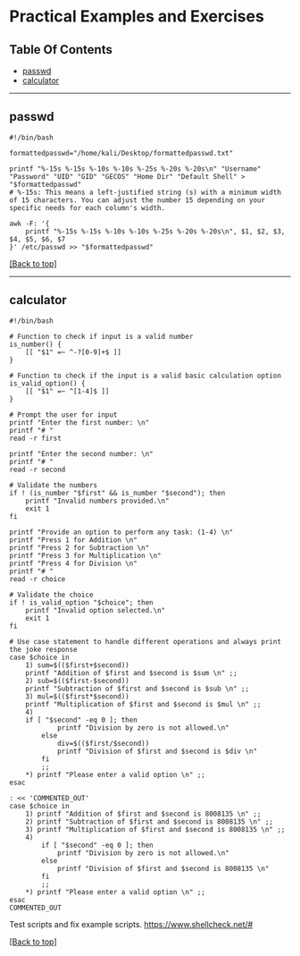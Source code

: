 # Practical Examples and Exercises

## Table Of Contents

- [passwd](#passwd)
- [calculator](#calculator)


******************************************************************************************************************************************************************************
## passwd
```
#!/bin/bash

formattedpasswd="/home/kali/Desktop/formattedpasswd.txt"

printf "%-15s %-15s %-10s %-10s %-25s %-20s %-20s\n" "Username" "Password" "UID" "GID" "GECOS" "Home Dir" "Default Shell" > "$formattedpasswd"
# %-15s: This means a left-justified string (s) with a minimum width of 15 characters. You can adjust the number 15 depending on your specific needs for each column's width.

awk -F: '{
    printf "%-15s %-15s %-10s %-10s %-25s %-20s %-20s\n", $1, $2, $3, $4, $5, $6, $7
}' /etc/passwd >> "$formattedpasswd"

```


[[Back to top]](#table-of-contents)
******************************************************************************************************************************************************************************
## calculator 
```
#!/bin/bash

# Function to check if input is a valid number
is_number() {
    [[ "$1" =~ ^-?[0-9]+$ ]]
}

# Function to check if the input is a valid basic calculation option
is_valid_option() {
    [[ "$1" =~ ^[1-4]$ ]]
}

# Prompt the user for input
printf "Enter the first number: \n"
printf "# "
read -r first

printf "Enter the second number: \n"
printf "# "
read -r second

# Validate the numbers
if ! (is_number "$first" && is_number "$second"); then
    printf "Invalid numbers provided.\n"
    exit 1
fi

printf "Provide an option to perform any task: (1-4) \n"
printf "Press 1 for Addition \n"
printf "Press 2 for Subtraction \n"
printf "Press 3 for Multiplication \n"
printf "Press 4 for Division \n"
printf "# "
read -r choice

# Validate the choice
if ! is_valid_option "$choice"; then
    printf "Invalid option selected.\n"
    exit 1
fi

# Use case statement to handle different operations and always print the joke response
case $choice in
    1) sum=$(($first+$second))
    printf "Addition of $first and $second is $sum \n" ;;
    2) sub=$(($first-$second))
    printf "Subtraction of $first and $second is $sub \n" ;;
    3) mul=$(($first*$second))
    printf "Multiplication of $first and $second is $mul \n" ;;
    4)				
 	if [ "$second" -eq 0 ]; then
            printf "Division by zero is not allowed.\n"
        else
	        div=$(($first/$second))
            printf "Division of $first and $second is $div \n"
        fi
        ;;
    *) printf "Please enter a valid option \n" ;;
esac

: << 'COMMENTED_OUT'
case $choice in
    1) printf "Addition of $first and $second is 8008135 \n" ;;
    2) printf "Subtraction of $first and $second is 8008135 \n" ;;
    3) printf "Multiplication of $first and $second is 8008135 \n" ;;
    4) 
        if [ "$second" -eq 0 ]; then
            printf "Division by zero is not allowed.\n"
        else
            printf "Division of $first and $second is 8008135 \n"
        fi
        ;;
    *) printf "Please enter a valid option \n" ;;
esac
COMMENTED_OUT
```

Test scripts and fix example scripts.
https://www.shellcheck.net/#

[[Back to top]](#table-of-contents)
